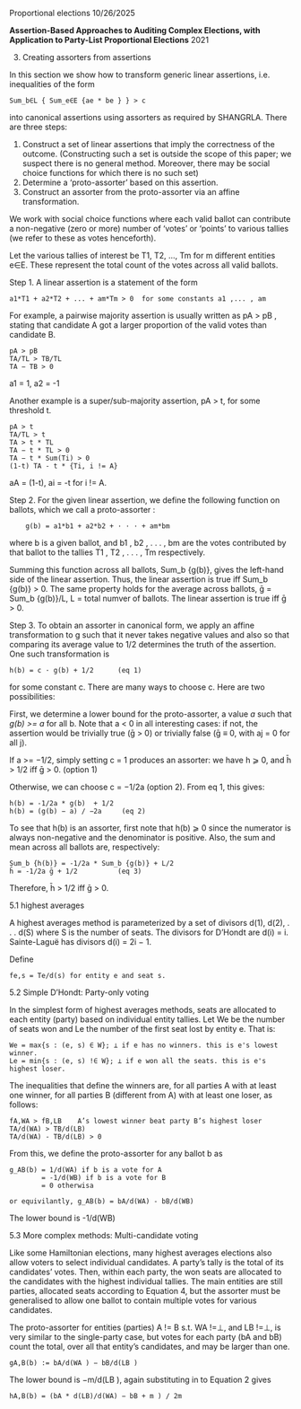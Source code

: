 Proportional elections
10/26/2025

**Assertion-Based Approaches to Auditing Complex Elections, with Application to Party-List Proportional Elections**
2021

3. Creating assorters from assertions

In this section we show how to transform generic linear assertions, i.e. inequalities of the form

    Sum_b∈L { Sum_e∈E {ae * be } } > c

into canonical assertions using assorters as required by SHANGRLA. There are three steps:

1. Construct a set of linear assertions that imply the correctness of the outcome.
   (Constructing such a set is outside the scope of this paper; we suspect there is no
   general method. Moreover, there may be social choice functions for which there is no such set)
2. Determine a ‘proto-assorter’ based on this assertion.
3. Construct an assorter from the proto-assorter via an affine transformation.

We work with social choice functions where each valid ballot can contribute a non-negative (zero or more)
number of ‘votes’ or ‘points’ to various tallies (we refer to these as votes henceforth).

Let the various tallies of interest be T1, T2, ..., Tm for m different entities e∈E.
These represent the total count of the votes across all valid ballots.

Step 1. A linear assertion is a statement of the form

    a1*T1 + a2*T2 + ... + am*Tm > 0  for some constants a1 ,... , am 

For example, a pairwise majority assertion is usually written as pA > pB ,
stating that candidate A got a larger proportion of the valid votes than candidate B.

````
pA > pB
TA/TL > TB/TL
TA − TB > 0
````

a1 = 1, a2 = -1

Another example is a super/sub-majority assertion, pA > t, for some threshold t.

````
pA > t
TA/TL > t
TA > t * TL
TA − t * TL > 0
TA − t * Sum(Ti) > 0
(1-t) TA - t * {Ti, i != A}
````

aA = (1-t), ai = -t for i != A.

Step 2. For the given linear assertion, we define the following function on ballots, which we call a proto-assorter :

        g(b) = a1*b1 + a2*b2 + · · · + am*bm

where b is a given ballot, and b1 , b2 , . . . , bm are the votes contributed by that ballot to the tallies T1 , T2 , . . . , Tm respectively.

Summing this function across all ballots, Sum_b {g(b)}, gives the left-hand side of the linear assertion.
Thus, the linear assertion is true iff Sum_b {g(b)} > 0. 
The same property holds for the average across ballots, ḡ = Sum_b {g(b)}/L, L = total numver of ballots. The linear assertion is true iff ḡ > 0.

Step 3. To obtain an assorter in canonical form, we apply an affine transformation to g such that it never takes negative values 
and also so that comparing its average value to 1/2 determines the truth of the assertion. One such transformation is

    h(b) = c · g(b) + 1/2      (eq 1)

for some constant c. There are many ways to choose c. Here are two possibilities:

First, we determine a lower bound for the proto-assorter, a value _a_ such that _g(b) >= a_ for all b.
Note that a < 0 in all interesting cases: if not, the assertion would be trivially true (ḡ > 0) or trivially false (ḡ ≡ 0, with aj = 0 for all j).

If a >= −1/2, simply setting c = 1 produces an assorter: we have h ⩾ 0, and h̄ > 1/2 iff ḡ > 0. (option 1)

Otherwise, we can choose c = −1/2a (option 2). From eq 1, this gives:
   
    h(b) = -1/2a * g(b)  + 1/2
    h(b) = (g(b) − a) / −2a     (eq 2)

To see that h(b) is an assorter, first note that h(b) ⩾ 0 since the numerator is always non-negative and the denominator is positive. 
Also, the sum and mean across all ballots are, respectively:

    Sum_b {h(b)} = -1/2a * Sum_b {g(b)} + L/2
    h̄ = -1/2a ḡ + 1/2          (eq 3)

Therefore, h̄ > 1/2 iff ḡ > 0.

5.1 highest averages

A highest averages method is parameterized by a set of divisors d(1), d(2), . . . d(S) where S is the number of seats.
The divisors for D’Hondt are d(i) = i. Sainte-Laguë has divisors d(i) = 2i − 1.

Define

    fe,s = Te/d(s) for entity e and seat s.

5.2 Simple D’Hondt: Party-only voting

In the simplest form of highest averages methods, seats are allocated to each
entity (party) based on individual entity tallies. Let We be the number of seats
won and Le the number of the first seat lost by entity e. That is:

    We = max{s : (e, s) ∈ W}; ⊥ if e has no winners. this is e's lowest winner.
    Le = min{s : (e, s) !∈ W}; ⊥ if e won all the seats. this is e's highest loser.

The inequalities that define the winners are, for all parties A with at least
one winner, for all parties B (different from A) with at least one loser, as follows:

    fA,WA > fB,LB    A’s lowest winner beat party B’s highest loser
    TA/d(WA) > TB/d(LB)
    TA/d(WA) - TB/d(LB) > 0

From this, we define the proto-assorter for any ballot b as 

    g_AB(b) = 1/d(WA) if b is a vote for A
            = -1/d(WB) if b is a vote for B
            = 0 otherwisa

    or equivilantly, g_AB(b) = bA/d(WA) - bB/d(WB)

The lower bound is -1/d(WB)

5.3  More complex methods: Multi-candidate voting

Like some Hamiltonian elections, many highest averages elections also allow
voters to select individual candidates. A party’s tally is the total of its candidates’
votes. Then, within each party, the won seats are allocated to the candidates with
the highest individual tallies. The main entities are still parties, allocated seats
according to Equation 4, but the assorter must be generalised to allow one ballot
to contain multiple votes for various candidates.

The proto-assorter for entities (parties) A != B s.t. WA !=⊥, and LB !=⊥, is
very similar to the single-party case, but votes for each party (bA and bB) count
the total, over all that entity’s candidates, and may be larger than one.

    gA,B(b) := bA/d(WA ) − bB/d(LB )

The lower bound is −m/d(LB ), again substituting in to Equation 2 gives

    hA,B(b) = (bA * d(LB)/d(WA) − bB + m ) / 2m




